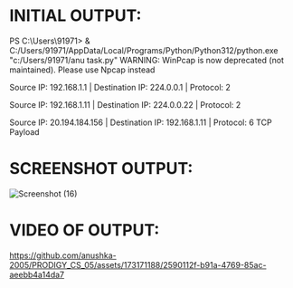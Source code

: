 # INITIAL OUTPUT:

PS C:\Users\91971> & C:/Users/91971/AppData/Local/Programs/Python/Python312/python.exe "c:/Users/91971/anu task.py"
WARNING: WinPcap is now deprecated (not maintained). Please use Npcap instead

Source IP: 192.168.1.1 | Destination IP: 224.0.0.1 | Protocol: 2

Source IP: 192.168.1.11 | Destination IP: 224.0.0.22 | Protocol: 2

Source IP: 20.194.184.156 | Destination IP: 192.168.1.11 | Protocol: 6
TCP Payload

# SCREENSHOT OUTPUT:
![Screenshot (16)](https://github.com/anushka-2005/PRODIGY_CS_05/assets/173171188/cafd4c14-c9f2-4ad5-a99d-239d840fcc3d)


# VIDEO OF  OUTPUT:

https://github.com/anushka-2005/PRODIGY_CS_05/assets/173171188/2590112f-b91a-4769-85ac-aeebb4a14da7


